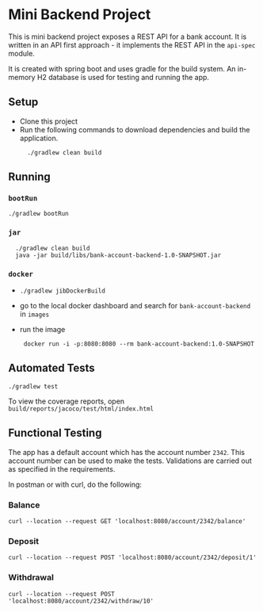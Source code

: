 # Mini Backend Project
This is mini backend project exposes a REST API for a bank account.
It is written in an API first approach - 
it implements the REST API in the `api-spec` module.

It is created with spring boot and uses gradle for the build system.
An in-memory H2 database is used for testing and running the app.

## Setup
- Clone this project
- Run the following commands to download dependencies and build the application.
  ```commandline
    ./gradlew clean build
  ```
  
## Running
### `bootRun`
`./gradlew bootRun`

### `jar`
  ```commandline
    ./gradlew clean build
    java -jar build/libs/bank-account-backend-1.0-SNAPSHOT.jar
  ```

### `docker`
 - `./gradlew jibDockerBuild`
 - go to the local docker dashboard and search for `bank-account-backend` in `images`
 - run the image 
 
   ` docker run -i -p:8080:8080 --rm bank-account-backend:1.0-SNAPSHOT`
  
    
## Automated Tests
`./gradlew test`

To view the coverage reports, open `build/reports/jacoco/test/html/index.html`
  
## Functional Testing
The app has a default account which has the account number `2342`.
This account number can be used to make the tests.
Validations are carried out as specified in the requirements.

In postman or with curl, do the following:

### Balance
`curl --location --request GET 'localhost:8080/account/2342/balance'`

### Deposit
`curl --location --request POST 'localhost:8080/account/2342/deposit/1'`

### Withdrawal
`curl --location --request POST 'localhost:8080/account/2342/withdraw/10'`
